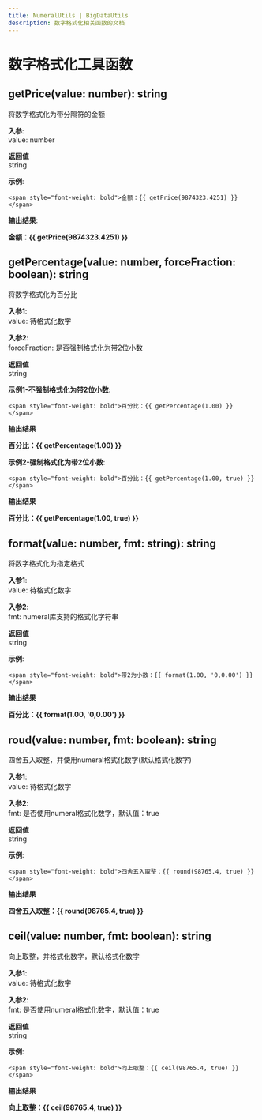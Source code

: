 ```yaml
---
title: NumeralUtils | BigDataUtils
description: 数字格式化相关函数的文档
---
```


# 数字格式化工具函数

## getPrice(value: number): string

将数字格式化为带分隔符的金额

**入参**:<br>
value: number

**返回值**<br>
string

<script setup>
import { getPrice, getPercentage, format, round, ceil} from '../../lib/numeral-utils.ts'
</script>

**示例**:<br>

```vue
<span style="font-weight: bold">金额：{{ getPrice(9874323.4251) }}</span>
```

**输出结果**:<br>

<span style="font-weight: bold">金额：{{ getPrice(9874323.4251) }}</span>


## getPercentage(value: number, forceFraction: boolean): string

将数字格式化为百分比

**入参1**:<br>
value: 待格式化数字

**入参2**:<br>
forceFraction: 是否强制格式化为带2位小数

**返回值**<br>
string

**示例1-不强制格式化为带2位小数**:<br>

```vue
<span style="font-weight: bold">百分比：{{ getPercentage(1.00) }}</span>
```

**输出结果**<br>

<span style="font-weight: bold">百分比：{{ getPercentage(1.00) }}</span>

**示例2-强制格式化为带2位小数**:<br>

```vue
<span style="font-weight: bold">百分比：{{ getPercentage(1.00, true) }}</span>
```

**输出结果**<br>

<span style="font-weight: bold">百分比：{{ getPercentage(1.00, true) }}</span>


## format(value: number, fmt: string): string

将数字格式化为指定格式

**入参1**:<br>
value: 待格式化数字

**入参2**:<br>
fmt: numeral库支持的格式化字符串

**返回值**<br>
string

**示例**:<br>

```vue
<span style="font-weight: bold">带2为小数：{{ format(1.00, '0,0.00') }}</span>
```

**输出结果**<br>

<span style="font-weight: bold">百分比：{{ format(1.00, '0,0.00') }}</span>


## roud(value: number, fmt: boolean): string

四舍五入取整，并使用numeral格式化数字(默认格式化数字)

**入参1**:<br>
value: 待格式化数字

**入参2**:<br>
fmt: 是否使用numeral格式化数字，默认值：true

**返回值**<br>
string

**示例**:<br>

```vue
<span style="font-weight: bold">四舍五入取整：{{ round(98765.4, true) }}</span>
```

**输出结果**<br>

<span style="font-weight: bold">四舍五入取整：{{ round(98765.4, true) }}</span>

## ceil(value: number, fmt: boolean): string

向上取整，并格式化数字，默认格式化数字

**入参1**:<br>
value: 待格式化数字

**入参2**:<br>
fmt: 是否使用numeral格式化数字，默认值：true

**返回值**<br>
string

**示例**:<br>

```vue
<span style="font-weight: bold">向上取整：{{ ceil(98765.4, true) }}</span>
```

**输出结果**<br>

<span style="font-weight: bold">向上取整：{{ ceil(98765.4, true) }}</span>
